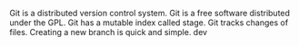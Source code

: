 Git is a distributed version control system.
Git is a free software distributed under the GPL.
Git has a mutable index called stage.
Git tracks changes of files.
Creating a new branch is quick and simple.
dev
